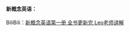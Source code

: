 #### 新概念英语：

BiliBili：[新概念英语第一册 全书更新完 Leo老师讲解](https://www.bilibili.com/video/BV1xa411J7jJ?p=37&vd_source=0e60bc544bfcf2735d2cdc95fb7b025a)